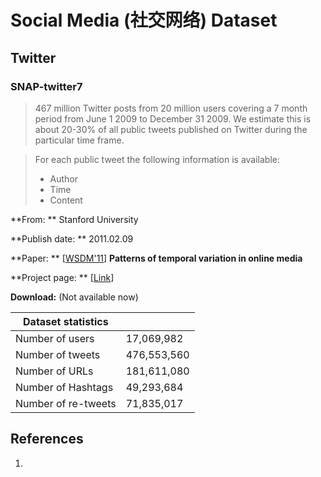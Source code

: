 # Social Media (社交网络) Dataset

## Twitter

### SNAP-twitter7

> 467 million Twitter posts from 20 million users covering a 7 month period from June 1 2009 to December 31 2009. We estimate this is about 20-30% of all public tweets published on Twitter during the particular time frame.

> For each public tweet the following information is available:
>
> - Author
> - Time
> - Content

**From: ** Stanford University

**Publish date: ** 2011.02.09

**Paper: ** [[WSDM'11](https://dl.acm.org/doi/abs/10.1145/1935826.1935863)] **Patterns of temporal variation in online media**

**Project page: ** [[Link](http://snap.stanford.edu/data/twitter7.html)]

**Download:** (Not available now)

| Dataset statistics  |             |
| ------------------- | ----------- |
| Number of users     | 17,069,982  |
| Number of tweets    | 476,553,560 |
| Number of URLs      | 181,611,080 |
| Number of Hashtags  | 49,293,684  |
| Number of re-tweets | 71,835,017  |



## References

1. 

